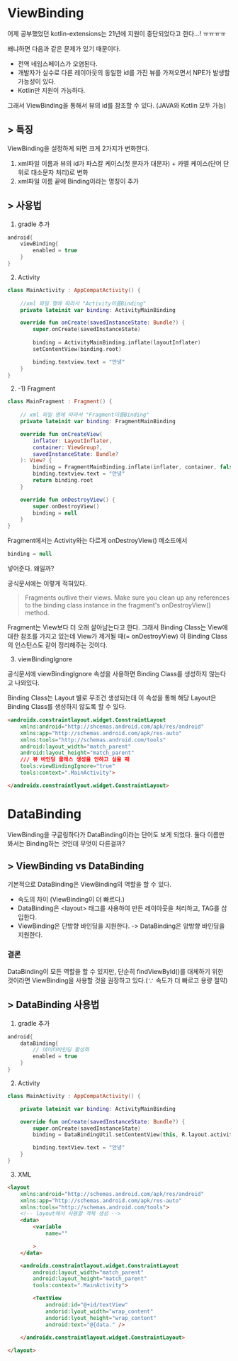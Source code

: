 # ViewBinding
어제 공부했었던 kotlin-extensions는 21년에 지원이 중단되었다고 한다...! ㅠㅠㅠㅠ
<p>왜냐하면 다음과 같은 문제가 있기 때문이다.

* 전역 네임스페이스가 오염된다.
* 개발자가 실수로 다른 레이아웃의 동일한 id를 가진 뷰를 가져오면서 NPE가 발생할 가능성이 있다.
* Kotlin만 지원이 가능하다.
<p> 그래서 ViewBinding을 통해서 뷰의 id를 참조할 수 있다. (JAVA와 Kotlin 모두 가능)

## > 특징
ViewBinding을 설정하게 되면 크게 2가지가 변화한다.<br/>

1. xml파일 이름과 뷰의 id가 파스칼 케이스(첫 문자가 대문자) + 카멜 케이스(단어 단위로 대소문자 처리)로 변화
2. xml파일 이름 끝에 Binding이라는 명칭이 추가

## > 사용법
1. gradle 추가
```groovy
android{
    viewBinding{
        enabled = true
    }
}
```
2. Activity
```kotlin
class MainActivity : AppCompatActivity() {
    
    //xml 파일 명에 따라서 "Activity이름Binding"
    private lateinit var binding: ActivityMainBinding

    override fun onCreate(savedInstanceState: Bundle?) {
        super.onCreate(savedInstanceState)
        
        binding = ActivityMainBinding.inflate(layoutInflater)
        setContentView(binding.root)

        binding.textview.text = "안녕"
    }
}
```
2. -1) Fragment
```kotlin
class MainFragment : Fragment() {
    
    // xml 파일 명에 따라서 "Fragment이름Binding"
    private lateinit var binding: FragmentMainBinding

    override fun onCreateView(
        inflater: LayoutInflater,
        container: ViewGroup?,
        savedInstanceState: Bundle?
    ): View? {
        binding = FragmentMainBinding.inflate(inflater, container, false)
        binding.textview.text = "안녕"
        return binding.root
    }

    override fun onDestroyView() {
        super.onDestroyView()
        binding = null
    }
}
``` 
Fragment에서는 Activity와는 다르게 onDestroyView() 메소드에서 
```kotlin
binding = null
```
넣어준다. 왜일까?
<p> 공식문서에는 이렇게 적혀있다.

> Fragments outlive their views. Make sure you clean up any references to the binding class instance in the fragment's onDestroyView() method.

Fragment는 View보다 더 오래 살아남는다고 한다. 그래서 Binding Class는 View에 대한 참조를 가지고 있는데 View가 제거될 때(= onDestroyView) 이 Binding Class의 인스턴스도 같이 정리해주는 것이다.

3. viewBindingIgnore

공식문서에 viewBindingIgnore 속성을 사용하면 Binding Class를 생성하지 않는다고 나와있다.
<p>Binding Class는 Layout 별로 무조건 생성되는데 이 속성을 통해 해당 Layout은 Binding Class를 생성하지 않도록 할 수 있다.

```html
<androidx.constraintlayout.widget.ConstraintLayout
    xmlns:android="http://shcemas.android.com/apk/res/android"
    xmlns:app="http://schemas.android.com/apk/res-auto"
    xmlns:tools="http://schemas.android.com/tools"
    android:layout_width="match_parent"
    android:layout_height="match_parent"
    /// 뷰 바인딩 클래스 생성을 안하고 싶을 때
    tools:viewBindingIgnore="true"
    tools:context=".MainActivity">

</androidx.constraintlyout.widget.ConstraintLayout>
```

# DataBinding
ViewBinding을 구글링하다가 DataBinding이라는 단어도 보게 되었다. 둘다 이름만 봐서는 Binding하는 것인데 무엇이 다른걸까?
## > ViewBinding vs DataBinding

기본적으로 DataBinding은 ViewBinding의 역할을 할 수 있다.
* 속도의 차이 (ViewBinding이 더 빠르다.)
* DataBinding은 \<layout> 태그를 사용하여 만든 레이아웃을 처리하고, TAG를 삽입한다.
* ViewBinding은 단방향 바인딩을 지원한다. -> DataBinding은 양방향 바인딩을 지원한다.

### 결론
DataBinding이 모든 역할을 할 수 있지만, 단순히 findViewById()를 대체하기 위한 것이라면 ViewBinding을 사용할 것을 권장하고 있다.(∵ 속도가 더 빠르고 용량 절약)

## > DataBinding 사용법
1. gradle 추가
```groovy
android{
    dataBinding{
        // 데이터바인딩 활성화
        enabled = true
    }
}
```
2. Activity
```kotlin
class MainActivity : AppCompatActivity() {

    private lateinit var binding: ActivityMainBinding

    override fun onCreate(savedInstanceState: Bundle?) {
        super.onCreate(savedInstanceState)
        binding = DataBindingUtil.setContentView(this, R.layout.activity_main)

        binding.textView.text = "안녕"
    }
}
```

3. XML
```html
<layout
    xmlns:android="http://schemas.android.com/apk/res/android"
    xmlns:app="http://schemas.android.com/apk/res-auto"
    xmlns:tools="http://schemas.android.com/tools">
    <!-- layout에서 사용할 객체 생성 -->
    <data>
        <variable
            name=""

        >
    </data>

    <androidx.constraintlayout.widget.ConstraintLayout
        android:layout_width="match_parent"
        android:layout_height="match_parent"
        tools:context=".MainActivity">

        <TextView
            android:id="@+id/textView"
            andorid:lyout_width="wrap_content"
            andorid:lyout_height="wrap_content"
            android:text="@{data." />
        
    </androidx.constraintlayout.widget.ConstraintLayout>

</layout>
```
